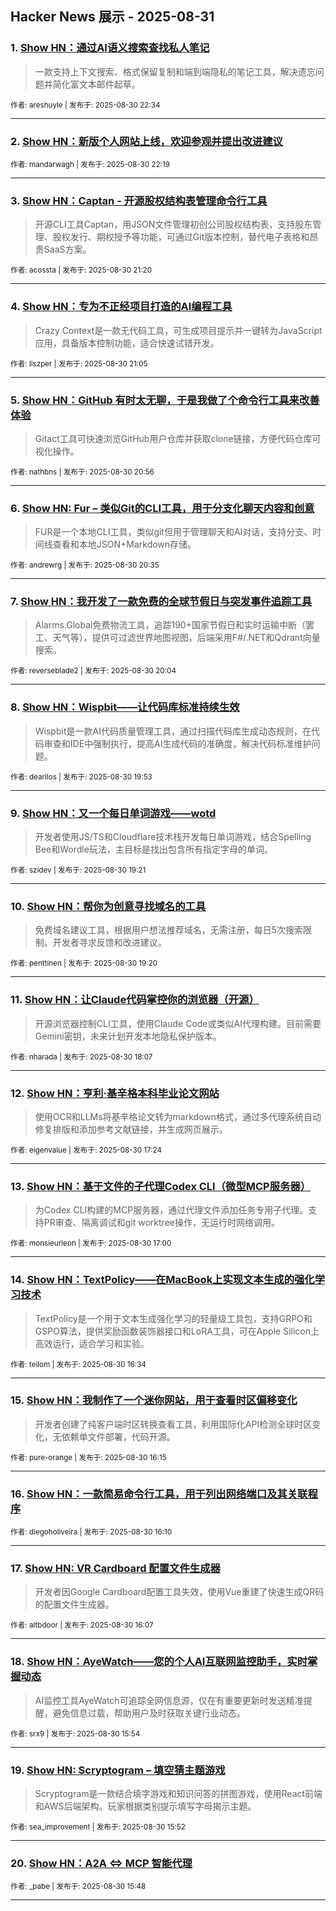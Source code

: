 ## Hacker News 展示 - 2025-08-31


### 1. [Show HN：通过AI语义搜索查找私人笔记](https://news.ycombinator.com/item?id=45078580)
> 一款支持上下文搜索、格式保留复制和端到端隐私的笔记工具，解决遗忘问题并简化富文本邮件起草。

<sub>作者: areshuyle | 发布于: 2025-08-30 22:34</sub>

---

### 2. [Show HN：新版个人网站上线，欢迎参观并提出改进建议](https://news.ycombinator.com/item?id=45078491)

<sub>作者: mandarwagh | 发布于: 2025-08-30 22:19</sub>

---

### 3. [Show HN：Captan - 开源股权结构表管理命令行工具](https://news.ycombinator.com/item?id=45078113)
> 开源CLI工具Captan，用JSON文件管理初创公司股权结构表，支持股东管理、股权发行、期权授予等功能，可通过Git版本控制，替代电子表格和昂贵SaaS方案。

<sub>作者: acossta | 发布于: 2025-08-30 21:20</sub>

---

### 4. [Show HN：专为不正经项目打造的AI编程工具](https://news.ycombinator.com/item?id=45077997)
> Crazy Context是一款无代码工具，可生成项目提示并一键转为JavaScript应用，具备版本控制功能，适合快速试错开发。

<sub>作者: liszper | 发布于: 2025-08-30 21:05</sub>

---

### 5. [Show HN：GitHub 有时太无聊，于是我做了个命令行工具来改善体验](https://news.ycombinator.com/item?id=45077936)
> Gitact工具可快速浏览GitHub用户仓库并获取clone链接，方便代码仓库可视化操作。

<sub>作者: nathbns | 发布于: 2025-08-30 20:56</sub>

---

### 6. [Show HN: Fur – 类似Git的CLI工具，用于分支化聊天内容和创意](https://news.ycombinator.com/item?id=45077795)
> FUR是一个本地CLI工具，类似git但用于管理聊天和AI对话，支持分支、时间线查看和本地JSON+Markdown存储。

<sub>作者: andrewrg | 发布于: 2025-08-30 20:35</sub>

---

### 7. [Show HN：我开发了一款免费的全球节假日与突发事件追踪工具](https://news.ycombinator.com/item?id=45077574)
> Alarms.Global免费物流工具，追踪190+国家节假日和实时运输中断（罢工、天气等），提供可过滤世界地图视图，后端采用F#/.NET和Qdrant向量搜索。

<sub>作者: reverseblade2 | 发布于: 2025-08-30 20:04</sub>

---

### 8. [Show HN：Wispbit——让代码库标准持续生效](https://news.ycombinator.com/item?id=45077512)
> Wispbit是一款AI代码质量管理工具，通过扫描代码库生成动态规则，在代码审查和IDE中强制执行，提高AI生成代码的准确度，解决代码标准维护问题。

<sub>作者: dearilos | 发布于: 2025-08-30 19:53</sub>

---

### 9. [Show HN：又一个每日单词游戏——wotd](https://news.ycombinator.com/item?id=45077254)
> 开发者使用JS/TS和Cloudflare技术栈开发每日单词游戏，结合Spelling Bee和Wordle玩法，主目标是找出包含所有指定字母的单词。

<sub>作者: szidev | 发布于: 2025-08-30 19:21</sub>

---

### 10. [Show HN：帮你为创意寻找域名的工具](https://news.ycombinator.com/item?id=45077247)
> 免费域名建议工具，根据用户想法推荐域名，无需注册，每日5次搜索限制。开发者寻求反馈和改进建议。

<sub>作者: penttinen | 发布于: 2025-08-30 19:20</sub>

---

### 11. [Show HN：让Claude代码掌控你的浏览器（开源）](https://news.ycombinator.com/item?id=45076779)
> 开源浏览器控制CLI工具，使用Claude Code或类似AI代理构建。目前需要Gemini密钥，未来计划开发本地隐私保护版本。

<sub>作者: nharada | 发布于: 2025-08-30 18:07</sub>

---

### 12. [Show HN：亨利·基辛格本科毕业论文网站](https://news.ycombinator.com/item?id=45076396)
> 使用OCR和LLMs将基辛格论文转为markdown格式，通过多代理系统自动修复排版和添加参考文献链接，并生成网页展示。

<sub>作者: eigenvalue | 发布于: 2025-08-30 17:24</sub>

---

### 13. [Show HN：基于文件的子代理Codex CLI（微型MCP服务器）](https://news.ycombinator.com/item?id=45076146)
> 为Codex CLI构建的MCP服务器，通过代理文件添加任务专用子代理。支持PR审查、隔离调试和git worktree操作，无运行时网络调用。

<sub>作者: monsieurleon | 发布于: 2025-08-30 17:00</sub>

---

### 14. [Show HN：TextPolicy——在MacBook上实现文本生成的强化学习技术](https://news.ycombinator.com/item?id=45075938)
> TextPolicy是一个用于文本生成强化学习的轻量级工具包，支持GRPO和GSPO算法，提供奖励函数装饰器接口和LoRA工具，可在Apple Silicon上高效运行，适合学习和实验。

<sub>作者: teilom | 发布于: 2025-08-30 16:34</sub>

---

### 15. [Show HN：我制作了一个迷你网站，用于查看时区偏移变化](https://news.ycombinator.com/item?id=45075807)
> 开发者创建了纯客户端时区转换查看工具，利用国际化API检测全球时区变化，无依赖单文件部署，代码开源。

<sub>作者: pure-orange | 发布于: 2025-08-30 16:15</sub>

---

### 16. [Show HN：一款简易命令行工具，用于列出网络端口及其关联程序](https://news.ycombinator.com/item?id=45075781)

<sub>作者: diegoholiveira | 发布于: 2025-08-30 16:10</sub>

---

### 17. [Show HN: VR Cardboard 配置文件生成器](https://news.ycombinator.com/item?id=45075759)
> 开发者因Google Cardboard配置工具失效，使用Vue重建了快速生成QR码的配置文件生成器。

<sub>作者: altbdoor | 发布于: 2025-08-30 16:07</sub>

---

### 18. [Show HN：AyeWatch——您的个人AI互联网监控助手，实时掌握动态](https://news.ycombinator.com/item?id=45075676)
> AI监控工具AyeWatch可追踪全网信息源，仅在有重要更新时发送精准提醒，避免信息过载，帮助用户及时获取关键行业动态。

<sub>作者: srx9 | 发布于: 2025-08-30 15:54</sub>

---

### 19. [Show HN: Scryptogram – 填空猜主题游戏](https://news.ycombinator.com/item?id=45075662)
> Scryptogram是一款结合填字游戏和知识问答的拼图游戏，使用React前端和AWS后端架构。玩家根据类别提示填写字母揭示主题。

<sub>作者: sea_improvement | 发布于: 2025-08-30 15:52</sub>

---

### 20. [Show HN：A2A <=> MCP 智能代理](https://news.ycombinator.com/item?id=45075631)

<sub>作者: _pabe | 发布于: 2025-08-30 15:48</sub>

---
